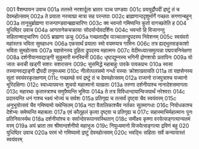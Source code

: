 001    वैशम्पायन उवाच
001a	ततस्ते नरशार्दूला भ्रातरः पञ्च पाण्डवाः
001c	प्रययुर्द्रौपदीं द्रष्टुं तं च देवमहोत्सवम्
002a	ते प्रयाता नरव्याघ्रा मात्रा सह परन्तपाः
002c	ब्राह्मणान्ददृशुर्मार्गे गच्छतः सगणान्बहून्
003a	तानूचुर्ब्राह्मणा राजन्पाण्डवान्ब्रह्मचारिणः
003c	क्व भवन्तो गमिष्यन्ति कुतो वागच्छतेति ह
004    युधिष्ठिर उवाच
004a	आगतानेकचक्रायाः सोदर्यान्देवदर्शिनः
004c	भवन्तो हि विजानन्तु सहितान्मातृचारिणः
005    ब्राह्मणा ऊचुः
005a	गच्छताद्यैव पाञ्चालान्द्रुपदस्य निवेशनम्
005c	स्वयंवरो महांस्तत्र भविता सुमहाधनः
006a	एकसार्थं प्रयाताः स्मो वयमप्यत्र गामिनः
006c	तत्र ह्यद्भुतसङ्काशो भविता सुमहोत्सवः
007a	यज्ञसेनस्य दुहिता द्रुपदस्य महात्मनः
007c	वेदीमध्यात्समुत्पन्ना पद्मपत्रनिभेक्षणा
008a	दर्शनीयानवद्याङ्गी सुकुमारी मनस्विनी
008c	धृष्टद्युम्नस्य भगिनी द्रोणशत्रोः प्रतापिनः
009a	यो जातः कवची खड्गी सशरः सशरासनः
009c	सुसमिद्धे महाबाहुः पावके पावकप्रभः
010a	स्वसा तस्यानवद्याङ्गी द्रौपदी तनुमध्यमा
010c	नीलोत्पलसमो गन्धो यस्याः क्रोशात्प्रवायति
011a	तां यज्ञसेनस्य सुतां स्वयंवरकृतक्षणाम्
011c	गच्छामहे वयं द्रष्टुं तं च देवमहोत्सवम्
012a	राजानो राजपुत्राश्च यज्वानो भूरिदक्षिणाः
012c	स्वाध्यायवन्तः शुचयो महात्मानो यतव्रताः
013a	तरुणा दर्शनीयाश्च नानादेशसमागताः
013c	महारथाः कृतास्त्राश्च समुपैष्यन्ति भूमिपाः
014a	ते तत्र विविधान्दायान्विजयार्थं नरेश्वराः
014c	प्रदास्यन्ति धनं गाश्च भक्ष्यं भोज्यं च सर्वशः
015a	प्रतिगृह्य च तत्सर्वं दृष्ट्वा चैव स्वयंवरम्
015c	अनुभूयोत्सवं चैव गमिष्यामो यथेप्सितम्
016a	नटा वैतालिकाश्चैव नर्तकाः सूतमागधाः
016c	नियोधकाश्च देशेभ्यः समेष्यन्ति महाबलाः
017a	एवं कौतूहलं कृत्वा दृष्ट्वा च प्रतिगृह्य च
017c	सहास्माभिर्महात्मानः पुनः प्रतिनिवर्त्स्यथ
018a	दर्शनीयांश्च वः सर्वान्देवरूपानवस्थितान्
018c	समीक्ष्य कृष्णा वरयेत्सङ्गत्यान्यतमं वरम्
019a	अयं भ्राता तव श्रीमान्दर्शनीयो महाभुजः
019c	नियुध्यमानो विजयेत्सङ्गत्या द्रविणं बहु
020  	युधिष्ठिर उवाच
020a	परमं भो गमिष्यामो द्रष्टुं देवमहोत्सवम्
020c	भवद्भिः सहिताः सर्वे कन्यायास्तं स्वयंवरम्

